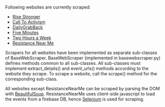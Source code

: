 Following websites are currently scraped:
 - [Rise Stronger](https://risestronger.org)
 - [Call To Activism](http://www.calltoactivism.com)
 - [DailyGrabBack](https://www.dailygrabback.com)
 - [Five Minutes](https://tinyletter.com/FiveMinutes)
 - [Two Hours a Week](http://2hoursaweek.org)
 - [Resistance Near Me](https://resistancenearme.org)

Scrapers for all websites have been implemented as separate sub-classes of BaseWebScraper.
BaseWebScraper (implemented in basewebscraper.py) defines methods common to all sub-classes.
All sub-classes must implement extract_details() and event_urls() methods according to the website they scrape.
To scrape a website, call the scrape() method for the corresponding sub-class.

All websites except ResistanceNearMe can be scraped by parsing the DOM with [BeautifulSoup](https://www.crummy.com/software/BeautifulSoup/).
ResistanceNearMe uses client-side javascript to load the events from a firebase DB, hence [Selenium](http://docs.seleniumhq.org/) is used for scraping.
